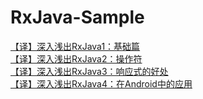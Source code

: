# RxJava-Sample
[【译】深入浅出RxJava1：基础篇](RxJava-part1.md)  
[【译】深入浅出RxJava2：操作符](RxJava-part2.md)  
[【译】深入浅出RxJava3：响应式的好处](RxJava-part3.md)  
[【译】深入浅出RxJava4：在Android中的应用](RxJava-part2.md)